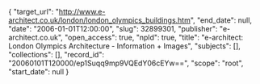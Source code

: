 {
  "target_url": "http://www.e-architect.co.uk/london/london_olympics_buildings.htm", 
  "end_date": null, 
  "date": "2006-01-01T12:00:00", 
  "slug": 32899301, 
  "publisher": "e-architect.co.uk", 
  "open_access": true, 
  "npld": true, 
  "title": "e-architect: London Olympics Architecture - Information + Images", 
  "subjects": [], 
  "collections": [], 
  "record_id": "20060101T120000/ep1Suqq9mp9VQEdY06cEYw==", 
  "scope": "root", 
  "start_date": null
}

